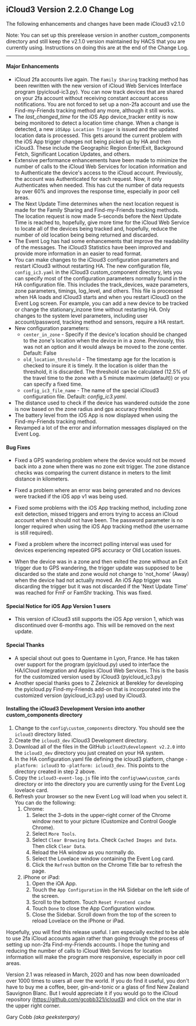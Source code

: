 ## iCloud3 Version 2.2.0 Change Log

The following enhancements and changes have been made iCloud3 v2.1.0

Note: You can set up this prerelease version in another custom_components directory and still keep the v2.1.0 version maintained by HACS that you are currently using. Instructions on doing this are at the end of the Change Log.

------

#### Major Enhancements

* iCloud 2fa accounts live again. The `Family Sharing` tracking method has been rewritten with the new version of iCloud Web Services Interface program (pyicloud-ic3.py). You can now track devices that are shared on your 2fa account without receiving constant account access notifications. You are not forced to set up a non-2fa account and use the Find-my-Friends tracking method any more, although it still works.
* The *last_changed_time* for the iOS App device_tracker entity is now being monitored to detect a location time change. When a change is detected, a new `iOSApp Location Trigger` is issued and the updated location data is processed. This gets around the current problem with the iOS App trigger changes not being picked up by HA and then iCloud3. These include the Geographic Region Enter/Exit, Background Fetch, Significant Location Updates, and others.
* Extensive performance enhancements have been made to minimize the number of calls to the iCloud Web Services for location information and to Authenticate the device's access to the iCloud account. Previously, the account was Authenticated for each request. Now, it only Authenticates when needed. This has cut the number of data requests by over 60% and improves the response time, especially in poor cell areas.
* The Next Update Time determines when the next location request is made for the Family Sharing and Find-my-Friends tracking methods. The location request is now made 5-seconds before the Next Update Time is reached to, hopefully, give more time for the iCloud Web Service to locate all of the devices being tracked and, hopefully, reduce the number of old location being being returned and discarded.
* The Event Log has had some enhancements that improve the readability of the messages. The iCloud3 Statistics have been improved and provide more information in an easier to read format.
* You can make changes to the iCloud3 configuration parameters and restart iCloud3 without restarting HA. The new configuration file, `config_ic3.yaml` in the iCloud3 custom_component directory, lets you can specify most of the configuration parameters normally found in the HA configuration file. This includes the track_devices, waze parameters, zone parameters, timings, log_level, and others. This file is processed when HA loads and iCloud3 starts and when you restart iCloud3 on the Event Log screen. For example, you can add a new device to be tracked or change the stationary_inzone time without restarting HA. Only changes to the system level parameters, including user account/password, tracking method and sensors, require a HA restart.
* New configuration parameters:
  * `center_in_zone` - Specify if the device's location should be changed to the zone's location when the device in in a zone. Previously, this was not an option and it would always be moved to the zone center. Default: False
  * `old_location_threshold` - The timestamp age for the location is checked to insure it is timely. It the location is older than the threshold, it is discarded. The threshold can be calculated (12.5% of the travel time to the zone with a 5 minute maximum (default)) or you can specify a fixed time.
  * `config_ic3_file_name` - The name of the special iCloud3 configuration file. Default: *config_ic3.yaml*.
* The distance used to check if the device has wandered outside the zone is now based on the zone radius and gps accuracy threshold.
* The battery level from the iOS App is now displayed when using the Find-my-Friends tracking method.
* Revamped a lot of the error and information messages displayed on the Event Log.

#### Bug Fixes

- Fixed a GPS wandering problem where the device would not be moved back into a zone when there was no zone exit trigger. The zone distance checks was comparing the current distance in meters to the limit distance in kilometers.

- Fixed a problem where an error was being generated and no devices were tracked if the iOS app v1 was being used.
- Fixed some problems with the iOS App tracking method, including zone exit detection, missed triggers and errors trying to access an iCloud account when it should not have been. The password parameter is no longer required when using the iOS App tracking method (the username is still required).
- Fixed a problem where the incorrect polling interval was used for devices experiencing repeated GPS accuracy or Old Location issues.
- When the device was in a zone and then exited the zone without an Exit trigger due to GPS wandering, the trigger update was supposed to be discarded so the state and zone would not change to 'not_home' (Away) when the device had not actually moved. An iOS App trigger was discarding the trigger but it was not discarded if the 'Next Update Time' was reached for FmF or FamShr tracking. This was fixed.

#### Special Notice for iOS App Version 1 users

* This version of iCloud3 still supports the iOS App version 1, which was discontinued over 6-months ago. This will be removed on the next update.

#### Special Thanks

* A special shout out goes to Quentame in Lyon, France. He has taken over support for the program (pyicloud.py) used to interface the HA/iCloud integration and Apples iCloud Web Services. This is the basis for the customized version used by iCloud3 (pyicloud_ic3.py)
* Another special thanks goes to Z Zeleznick at Berekley for developing the pyicloud.py Find-my-Friends add-on that is incorporated into the customized version (pyicloud_ic3.py) used by iCloud3.

#### Installing the iCloud3 Development Version into another custom_components directory

1. Change to the `config\custom_components` directory. You should see the `icloud3` directory listed.
2. Create the `icloud3_dev` iCloud3 Development directory.
3. Download all of the files in the GitHub `icloud3\development v2.2.0` into the `icloud3_dev` directory you just created on your HA system.
4. In the HA configuration.yaml file defining the icloud3 platform, change `-platform: icloud3` to `-platform: icloud3_dev`. This points to the directory created in step 2 above.
5. Copy the `icloud3-event-log.js` file into the `config\www\custom_cards` directory or into the directory you are currently using for the Event Log lovelace card. 
6. Refresh your browser so the new Event Log will load when you select it. You can do the following:
   1. Chrome: 
      1. Select the 3-dots in the upper-right corner of the Chrome window next to your picture (Customize and Control Google Chrome).
      2. Select  `More Tools`.
      3. Select `Clear Browsing Data`.  Check `Cached Images and Data`. Then click `Clear Data`.
      4. Reload the HA window as you normally do.
      5. Select the Lovelace window containing the Event Log card. 
      6. Click the `Refresh` button on the Chrome Title bar to refresh the page.
   2. iPhone or iPad:
      1. Open the iOA App.
      2. Touch the `App Configuration` in the HA Sidebar on the left side of the screen.
      3. Scroll to the bottom. Touch `Reset Frontend cache`
      4. Touch `Done` to close the App Configuration window.
      5. Close the Sidebar. Scroll down from the top of the screen to reload Lovelace on the iPhone or iPad. 







Hopefully, you will find this release useful. I am especially excited to be able to use 2fa iCloud accounts again rather than going through the process of setting up non-2fa Find-my-Friends accounts. I hope the tuning and reducing the number of calls to iCloud Web Services for location information will make the program more responsive, especially in poor cell areas.

Version 2.1 was released in March, 2020 and has now been downloaded over 1000 times to users all over the world. If you do find it useful, you don't have to buy me a coffee, beer, gin-and-tonic or a glass of find New Zealand Sauvignon Blanc. But I would appreciate it if you would go to the iCloud repository (https://github.com/gcobb321/icloud3) and click on the star in the upper right corner.





Gary Cobb *(aka geekstergary)*

